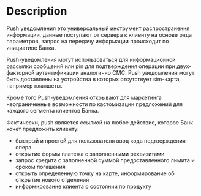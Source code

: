 #  Description

Push уведомления это универсальный инструмент распространения информации, данные поступают от сервера к клиенту на основе ряда параметров, запрос на передачу информации происходит по инициативе Банка.

Push-уведомления могут использоваться для информационной рассылки сообщений или pin для подтверждения операции при двух-факторной аутентификации аналогично СМС. Push уведомления могут быть доставлены на устройства в которых отсутствует sim-карта, например планшеты.

Кроме того Push-уведомления открывают для маркетинга неограниченные возможности по кастомизации предложений для каждого сегмента клиентов Банка.

Фактически, push является ссылкой на любое действие, которое Банк хочет предложить клиенту:

- быстрый и простой для пользователя ввод кода подтверждения опера
- открытие формы платежа с заполненными реквизитами
- запрос кредита с заполненной суммой предоставленного лимита и сроком погашения
- открыть определенную точку на карте, информирование об открытие нового отделения
- информирование клиента о состоянии по продукту
